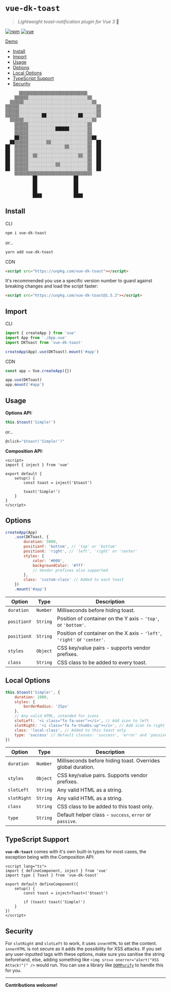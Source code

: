# `vue-dk-toast`

> _Lightweight toast-notification plugin for Vue 3_ 🍞

[![npm](https://img.shields.io/npm/v/vue-dk-toast.svg)](https://www.npmjs.com/package/vue-dk-toast)
[![vue](https://img.shields.io/badge/vue-3.x-brightgreen)](https://v3.vuejs.org/)

[Demo](https://vue-dk-toast.netlify.app/)

-   [Install](#install)
-   [Import](#import)
-   [Usage](#usage)
-   [Options](#options)
-   [Local Options](#local-options)
-   [TypeScript Support](#typescript-support)
-   [Security](#security)

```
      ▒▒▒▒▒▒▒▒▒▒▒▒▒▒▒▒▒▒▒▒▒▒▒▒▒▒▒▒▒▒
    ▒▒▒▒▒▒░░░░░░░░░░░░░░░░░░░░░░░░░░▒▒
  ▒▒▒▒▒▒░░░░░░░░░░░░░░░░░░░░░░░░░░░░░░▒▒
▒▒▒▒▒▒░░░░░░░░░░░░░░░░░░░░░░░░░░░░░░░░░░▒▒
▒▒▒▒▒▒░░░░░░░░░░░░░░░░░░░░░░░░░░░░░░░░░░▒▒
▒▒▒▒▒▒░░░░░░░░░░██░░░░░░░░░░░░░░██░░░░░░▒▒
  ▒▒▒▒▒▒░░░░░░░░░░░░░░░░░░░░░░░░░░░░░░▒▒
    ▒▒▒▒▒▒░░░░░░░░░░░░░░░░░░░░░░░░░░▒▒
    ▒▒▒▒▒▒░░░░░░░░░░░░██████░░░░░░░░▒▒
    ▒▒▒▒▒▒░░░░░░░░░░░░░░░░░░░░░░░░░░▒▒
    ██▒▒▒▒░░░░░░░░░░░░░░░░░░░░░░░░░░▒▒██
  ██▒▒▒▒▒▒░░░░░░░░▒▒░░░░░░░░░░░░░░░░▒▒  ██
██  ▒▒▒▒▒▒░░░░░░░░░░░░░░░░▒▒░░░░░░░░▒▒  ██
██  ▒▒▒▒▒▒░░░░░░░░░░░░░░░░░░░░░░░░░░▒▒  ██
██  ▒▒▒▒▒▒░░▒▒░░░░░░░░░░░░░░░░░░▒▒░░▒▒  ██
██  ▒▒▒▒▒▒░░░░░░░░░░░░░░░░░░░░░░░░░░▒▒  ██
██  ▒▒▒▒▒▒░░░░░░░░░░░░▒▒░░░░░░░░░░░░▒▒  ██
██  ▒▒▒▒▒▒░░░░░░░░░░░░░░░░░░░░░░░░░░▒▒  ██
    ▒▒▒▒▒▒▒▒▒▒▒▒▒▒▒▒▒▒▒▒▒▒▒▒▒▒▒▒▒▒▒▒▒▒
            ██                ██
            ██                ██
            ██                ██
            ██                ██
            ████              ████
```

## Install

CLI

```bash
npm i vue-dk-toast
```

_or..._

```bash
yarn add vue-dk-toast
```

CDN

```html
<script src="https://unpkg.com/vue-dk-toast"></script>
```

It's recommended you use a specific version number to guard against breaking changes and load the script faster:

```html
<script src="https://unpkg.com/vue-dk-toast@1.5.3"></script>
```

## Import

CLI

```js
import { createApp } from 'vue'
import App from './App.vue'
import DKToast from 'vue-dk-toast'

createApp(App).use(DKToast).mount('#app')
```

CDN

```js
const app = Vue.createApp({})

app.use(DKToast)
app.mount('#app')
```

## Usage

**Options API:**

```js
this.$toast('Simple!')
```

_or..._

```js
@click="$toast('Simple!')"
```

**Composition API:**

```vue
<script>
import { inject } from 'vue'

export default {
    setup() {
        const toast = inject('$toast')

        toast('Simple!')
    }
}
</script>
```

## Options

```js
createApp(App)
    .use(DKToast, {
        duration: 5000,
        positionY: 'bottom', // 'top' or 'bottom'
        positionX: 'right', // 'left', 'right' or 'center'
        styles: {
            color: '#000',
            backgroundColor: '#fff'
            // Vendor prefixes also supported
        },
        class: 'custom-class' // Added to each toast
    })
    .mount('#app')
```

| Option      | Type     | Description                                                              |
| ----------- | -------- | ------------------------------------------------------------------------ |
| `duration`  | `Number` | Milliseconds before hiding toast.                                        |
| `positionY` | `String` | Position of container on the Y axis - `'top'`, or `'bottom'`.            |
| `positionX` | `String` | Position of container on the X axis - `'left'`, `'right'` or `'center'`. |
| `styles`    | `Object` | CSS key/value pairs - supports vendor prefixes.                          |
| `class`     | `String` | CSS class to be added to every toast.                                    |

## Local Options

```js
this.$toast('Simple!', {
    duration: 1000,
    styles: {
        borderRadius: '25px'
    },
    // Any valid HTML, intended for icons
    slotLeft: '<i class="fa fa-user"></i>', // Add icon to left
    slotRight: '<i class="fa fa-thumbs-up"></i>', // Add icon to right
    class: 'local-class', // Added to this toast only
    type: 'success' // Default classes: 'success', 'error' and 'passive'
})
```

| Option      | Type     | Description                                                  |
| ----------- | -------- | ------------------------------------------------------------ |
| `duration`  | `Number` | Milliseconds before hiding toast. Overrides global duration. |
| `styles`    | `Object` | CSS key/value pairs. Supports vendor prefixes.               |
| `slotLeft`  | `String` | Any valid HTML as a string.                                  |
| `slotRight` | `String` | Any valid HTML as a string.                                  |
| `class`     | `String` | CSS class to be added to this toast only.                    |
| `type`      | `String` | Default helper class - `success`, `error` or `passive`.      |

## TypeScript Support

**`vue-dk-toast`** comes with it's own built-in types for most cases, the exception being with the Composition API:

```vue
<script lang="ts">
import { defineComponent, inject } from 'vue'
import type { Toast } from 'vue-dk-toast'

export default defineComponent({
    setup() {
        const toast = inject<Toast>('$toast')

        if (toast) toast('Simple!')
    }
})
</script>
```

## Security

For `slotRight` and `slotLeft` to work, it uses `innerHTML` to set the content. `innerHTML` is not secure as it adds the possibility for XSS attacks. If you set any user-inputted tags with these options, make sure you sanitise the string beforehand, else, adding something like `<img src=x onerror="alert("XSS Attack!")" />` would run. You can use a library like [`DOMPurify`](https://www.npmjs.com/package/dompurify) to handle this for you.

---

**Contributions welcome!**
